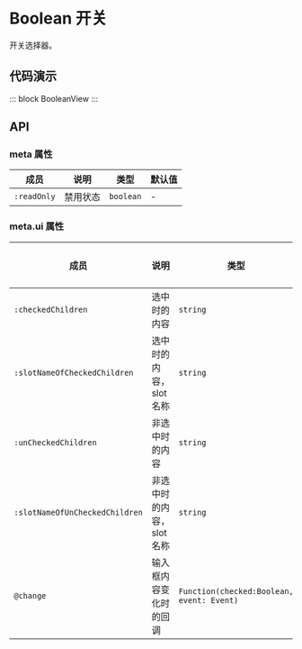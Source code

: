 # Boolean 开关

开关选择器。

## 代码演示

::: block
BooleanView
:::

## API

### meta 属性

| 成员        | 说明     | 类型      | 默认值 |
| ----------- | -------- | --------- | ------ |
| `:readOnly` | 禁用状态 | `boolean` | -      |

### meta.ui 属性

| 成员                           | 说明                      | 类型                                      | 默认值 |
| ------------------------------ | ------------------------- | ----------------------------------------- | ------ |
| `:checkedChildren`             | 选中时的内容              | `string`                                  | -      |
| `:slotNameOfCheckedChildren`   | 选中时的内容，slot 名称   | `string`                                  | -      |
| `:unCheckedChildren`           | 非选中时的内容            | `string`                                  | -      |
| `:slotNameOfUnCheckedChildren` | 非选中时的内容，slot 名称 | `string`                                  | -      |
| `@change`                      | 输入框内容变化时的回调    | `Function(checked:Boolean, event: Event)` | -      |
